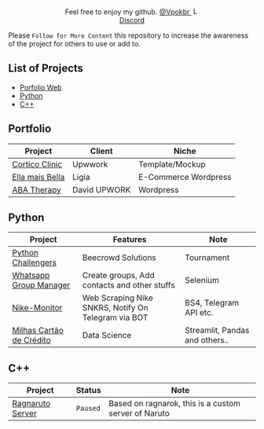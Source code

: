   <p align="center">
    Feel free to enjoy my github. <a href="https://www.instagram.com/vpokbr/">@Vpokbr </a></figcaption><img src="https://user-images.githubusercontent.com/98386091/156110757-5c99e25c-babd-44f3-8def-351be212305e.png" alt="Logo" width="auto" height="15">
    <br />
    <a href="https://discord.gg/r6WMs3M4">Discord</a>
  </p>

Please ```Follow for More Content``` this repository to increase the awareness of the project for others to use or add to.

## List of Projects
* [Porfolio Web](#portfolio)
* [Python](#python)
* [C++](#c++)

## Portfolio 

Project | Client | Niche
------|------|------
<a href="https://eluvju.github.io/mockup-clinic">Cortico Clinic </a> | Upwwork | Template/Mockup
<a href="https://ellamaisbella.xyz">Ella mais Bella </a> | Ligia | E-Commerce Wordpress
<a href="https://children.runtheshow.digital">ABA Therapy </a> | David UPWORK | Wordpress

## Python 

Project | Features | Note
------|------|------
<a href="https://github.com/eluvju/beecrowd">Python Challengers </a> | Beecrowd Solutions | Tournament
<a href="https://github.com/eluvju/Whatsapp_Group_Manager">Whatsapp Group Manager </a> | Create groups, Add contacts and other stuffs | Selenium
<a href="https://github.com/eluvju/Nike-monitor">Nike-Monitor </a> | Web Scraping Nike SNKRS, Notify On Telegram via BOT | BS4, Telegram API etc.
<a href="https://github.com/eluvju/Credit-Card">Milhas Cartão de Crédito </a> | Data Science | Streamlit, Pandas and others..

## C++ 

Project | Status | Note
------|------|------
<a href="https://github.com/eluvju/dattebayo">Ragnaruto Server </a> | ```Paused``` | Based on ragnarok, this is a custom server of Naruto



